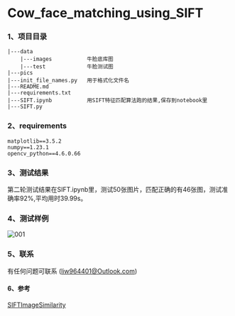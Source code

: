 # Cow_face_matching_using_SIFT
### 1、项目目录
```linux
|---data
    |---images           牛脸底库图
    |---test             牛脸测试图
|---pics
|---init_file_names.py   用于格式化文件名
|---README.md
|---requirements.txt     
|---SIFT.ipynb           用SIFT特征匹配算法跑的结果,保存到notebook里
|---SIFT.py
```

### 2、requirements
```linux
matplotlib==3.5.2
numpy==1.23.1
opencv_python==4.6.0.66
```
### 3、测试结果
第二轮测试结果在SIFT.ipynb里，测试50张图片，匹配正确的有46张图，测试准确率92%,平均用时39.99s。

### 4、测试样例
![001](https://github.com/Frankie32244/cow_face_detection_using_SIFT/blob/main/pics/001.png)

### 5、联系

有任何问题可联系 (liw964401@Outlook.com)

#### 6、参考
[SIFTImageSimilarity](https://github.com/adumrewal/SIFTImageSimilarity)
